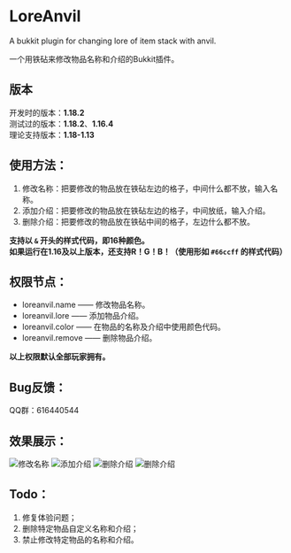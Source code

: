 # LoreAnvil
A bukkit plugin for changing lore of item stack with anvil.

一个用铁砧来修改物品名称和介绍的Bukkit插件。

## 版本
开发时的版本：**1.18.2**  
测试过的版本：**1.18.2**、**1.16.4**  
理论支持版本：**1.18-1.13**

## 使用方法：

1. 修改名称：把要修改的物品放在铁砧左边的格子，中间什么都不放，输入名称。
2. 添加介绍：把要修改的物品放在铁砧左边的格子，中间放纸，输入介绍。
3. 删除介绍：把要修改的物品放在铁砧中间的格子，左边什么都不放。

**支持以 `&` 开头的样式代码，即16种颜色。**  
**如果运行在1.16及以上版本，还支持R！G！B！（使用形如 `#66ccff` 的样式代码）**

## 权限节点：
- loreanvil.name —— 修改物品名称。
- loreanvil.lore —— 添加物品介绍。
- loreanvil.color —— 在物品的名称及介绍中使用颜色代码。
- loreanvil.remove —— 删除物品介绍。

**以上权限默认全部玩家拥有。**

## Bug反馈：

QQ群：616440544

## 效果展示：

![修改名称](https://github.com/qyl27/LoreAnvil/raw/main/img/1.png)
![添加介绍](https://github.com/qyl27/LoreAnvil/raw/main/img/2.png)
![删除介绍](https://github.com/qyl27/LoreAnvil/raw/main/img/3.png)
![删除介绍](https://github.com/qyl27/LoreAnvil/raw/main/img/4.png)

## Todo：
1. 修复体验问题；
2. 删除特定物品自定义名称和介绍；
3. 禁止修改特定物品的名称和介绍。